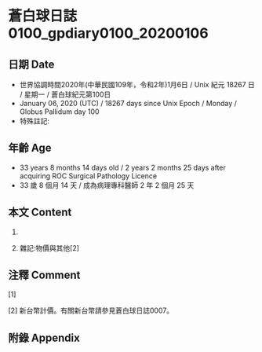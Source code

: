 [_metadata_:encoding]: - "utf-8"
[_metadata_:fileformat]: - "markdown"
[_metadata_:MIME_type]: - "text/plain"
[_metadata_:markdown_version]: - "commonmark version 0.29"
[_metadata_:markdown_spec]: - "https://spec.commonmark.org/0.29/"

# 蒼白球日誌0100_gpdiary0100_20200106 #

## 日期 Date ##

* 世界協調時間2020年(中華民國109年，令和2年)1月6日 / Unix 紀元 18267 日 / 星期一 / 蒼白球紀元第100日
* January 06, 2020 (UTC) / 18267 days since Unix Epoch / Monday / Globus Pallidum day 100
* 特殊註記:

## 年齡 Age ##

* 33 years 8 months 14 days old / 2 years 2 months 25 days after acquiring ROC Surgical Pathology Licence
* 33 歲 8 個月 14 天 / 成為病理專科醫師 2 年 2 個月 25 天

## 本文 Content ##

1. 

    
2. 雜記:物價與其他[2]

    

## 注釋 Comment ##

[1] 


[2] 新台幣計價。有關新台幣請參見蒼白球日誌0007。



## 附錄 Appendix ##

